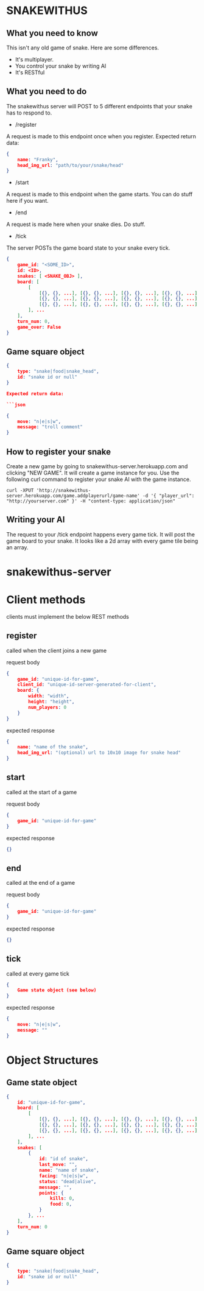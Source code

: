 SNAKEWITHUS
===========

What you need to know
---------------------

This isn't any old game of snake.  Here are some differences.

* It's multiplayer.
* You control your snake by writing AI
* It's RESTful


What you need to do
-------------------

The snakewithus server will POST to 5 different endpoints that your snake has to respond to.

* /register

A request is made to this endpoint once when you register.  Expected return data:

```json
{
    name: "Franky",
    head_img_url: "path/to/your/snake/head"
}
```

* /start

A request is made to this endpoint when the game starts.  You can do stuff here if you want.

* /end

A request is made here when your snake dies.  Do stuff.

* /tick

The server POSTs the game board state to your snake every tick.  

```json
{
    game_id: "<SOME_ID>",
    id: <ID>,
    snakes: [ <SNAKE_OBJ> ],
    board: [
        [
            [{}, {}, ...], [{}, {}, ...], [{}, {}, ...], [{}, {}, ...], ... // Game square objects (see below)
            [{}, {}, ...], [{}, {}, ...], [{}, {}, ...], [{}, {}, ...], ...
            [{}, {}, ...], [{}, {}, ...], [{}, {}, ...], [{}, {}, ...], ...
        ], ...
    ],
    turn_num: 0,
    game_over: False
}
```

## Game square object

```json
{
    type: "snake|food|snake_head",
    id: "snake id or null"
}

Expected return data:

```json

{
    move: "n|e|s|w",
    message: "troll comment"
}

```

How to register your snake
--------------------------

Create a new game by going to snakewithus-server.herokuapp.com and clicking "NEW GAME".  It will create a game instance for you.  Use the following curl command to register your snake AI with the game instance.

    curl -XPUT 'http://snakewithus-server.herokuapp.com/game.addplayerurl/game-name' -d '{ "player_url": "http://yourserver.com" }' -H "content-type: application/json"    


Writing your AI
---------------

The request to your /tick endpoint happens every game tick.  It will post the game board to your snake.  It looks like a 2d array with every game tile being an array.



snakewithus-server
==================

# Client methods
clients must implement the below REST methods

## register

called when the client joins a new game

request body

```json
{
    game_id: "unique-id-for-game",
    client_id: "unique-id-server-generated-for-client",
    board: {
        width: "width",
        height: "height",
        num_players: 0
    }
}
```

expected response

```json
{
    name: "name of the snake",
    head_img_url: "(optional) url to 10x10 image for snake head"
}
```

## start
called at the start of a game

request body

```json
{
    game_id: "unique-id-for-game"
}
```

expected response

```json
{}
```

## end
called at the end of a game

request body

```json
{
    game_id: "unique-id-for-game"
}
```

expected response

```json
{}
```

## tick
called at every game tick

```json
{
    Game state object (see below)
}
```

expected response

```json
{
    move: "n|e|s|w",
    message: ""
}
```
# Object Structures

## Game state object
```json
{
    id: "unique-id-for-game",
    board: [
        [
            [{}, {}, ...], [{}, {}, ...], [{}, {}, ...], [{}, {}, ...], ... // Game square objects (see below)
            [{}, {}, ...], [{}, {}, ...], [{}, {}, ...], [{}, {}, ...], ...
            [{}, {}, ...], [{}, {}, ...], [{}, {}, ...], [{}, {}, ...], ...
        ], ...
    ],
    snakes: [
        {
            id: "id of snake",
            last_move: "",
            name: "name of snake",
            facing: "n|e|s|w",
            status: "dead|alive",
            message: "",
            points: {
                kills: 0,
                food: 0,
            }
        }, ...
    ],
    turn_num: 0
}
```

## Game square object

```json
{
    type: "snake|food|snake_head",
    id: "snake id or null"
}
```

